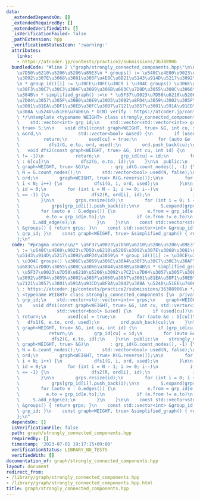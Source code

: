 ```yaml
---
data:
  _extendedDependsOn: []
  _extendedRequiredBy: []
  _extendedVerifiedWith: []
  _isVerificationFailed: false
  _pathExtension: hpp
  _verificationStatusIcon: ':warning:'
  attributes:
    links:
    - https://atcoder.jp/contests/practice2/submissions/36388906
  bundledCode: "#line 2 \"graph/strongly_connected_components.hpp\"\n\n/* \u5F37\u9023\
    \u7D50\u6210\u5206\u5206\u89E3\n * groups() := \u540C\u4E00\u9023\u7D50\u6210\u5206\
    \u3092\u307E\u3068\u3081\u305F\u4E8C\u6B21\u5143\u914D\u5217\u3092\u8FD4\u3059\
    \n * group_id()[i] := \u30CE\u30FC\u30C9 i \u304C groups() \u306E\u3069\u306E\u30A4\
    \u30F3\u30C7\u30C3\u30AF\u30B9\u306B\u683C\u7D0D\u3055\u308C\u3066\u3044\u308B\
    \u304B\n * simplified_graph() :=\n * \u5F37\u9023\u7D50\u6210\u5206\u3092\u7C21\
    \u7D04\u3057\u305F\u30B0\u30E9\u30D5\u3092\u8FD4\u3059\u3002\u305F\u3060\u3057\
    \u3001\u81EA\u5DF1\u30EB\u30FC\u30D7\u7121\u3057\u3001\u591A\u91CD\u8FBA\u3042\
    \u308A \u524D\u51E6\u7406\n * O(N) verify : https://atcoder.jp/contests/practice2/submissions/36388906\n\
    \ */\ntemplate <typename WEIGHT> class strongly_connected_components {\n  private:\n\
    \    std::vector<int> grp_id;\n    std::vector<std::vector<int>> grps;\n    graph<WEIGHT,\
    \ true> S;\n\n    void dfs1(const graph<WEIGHT, true> &G, int cu, std::vector<int>\
    \ &ord,\n              std::vector<bool> &used) {\n        if (used[cu])\n   \
    \         return;\n        used[cu] = true;\n        for (auto &e : G[cu])\n \
    \           dfs1(G, e.to, ord, used);\n        ord.push_back(cu);\n    }\n\n \
    \   void dfs2(const graph<WEIGHT, true> &G, int cu, int id) {\n        if (grp_id[cu]\
    \ != -1)\n            return;\n        grp_id[cu] = id;\n        for (auto &e\
    \ : G[cu])\n            dfs2(G, e.to, id);\n    }\n\n  public:\n    strongly_connected_components(const\
    \ graph<WEIGHT, true> &G)\n        : grp_id(G.count_nodes(), -1) {\n        int\
    \ N = G.count_nodes();\n        std::vector<bool> used(N, false);\n        std::vector<int>\
    \ ord;\n        graph<WEIGHT, true> R(G.reverse());\n\n        for (int i = 0;\
    \ i < N; i++) {\n            dfs1(G, i, ord, used);\n        }\n\n        int\
    \ id = 0;\n        for (int i = N - 1; i >= 0; i--)\n            if (grp_id[ord[i]]\
    \ == -1) {\n                dfs2(R, ord[i], id);\n                id++;\n    \
    \        }\n\n        grps.resize(id);\n        for (int i = 0; i < N; i++)\n\
    \            grps[grp_id[i]].push_back(i);\n\n        S.expand(grps.size());\n\
    \        for (auto e : G.edges()) {\n            e.from = grp_id[e.from];\n  \
    \          e.to = grp_id[e.to];\n            if (e.from != e.to)\n           \
    \     S.add_edge(e);\n        }\n    }\n\n    const std::vector<std::vector<int>>\
    \ &groups() { return grps; }\n    const std::vector<int> &group_id() { return\
    \ grp_id; }\n    const graph<WEIGHT, true> &simplified_graph() { return S; };\n\
    };\n"
  code: "#pragma once\n\n/* \u5F37\u9023\u7D50\u6210\u5206\u5206\u89E3\n * groups()\
    \ := \u540C\u4E00\u9023\u7D50\u6210\u5206\u3092\u307E\u3068\u3081\u305F\u4E8C\u6B21\
    \u5143\u914D\u5217\u3092\u8FD4\u3059\n * group_id()[i] := \u30CE\u30FC\u30C9 i\
    \ \u304C groups() \u306E\u3069\u306E\u30A4\u30F3\u30C7\u30C3\u30AF\u30B9\u306B\
    \u683C\u7D0D\u3055\u308C\u3066\u3044\u308B\u304B\n * simplified_graph() :=\n *\
    \ \u5F37\u9023\u7D50\u6210\u5206\u3092\u7C21\u7D04\u3057\u305F\u30B0\u30E9\u30D5\
    \u3092\u8FD4\u3059\u3002\u305F\u3060\u3057\u3001\u81EA\u5DF1\u30EB\u30FC\u30D7\
    \u7121\u3057\u3001\u591A\u91CD\u8FBA\u3042\u308A \u524D\u51E6\u7406\n * O(N) verify\
    \ : https://atcoder.jp/contests/practice2/submissions/36388906\n */\ntemplate\
    \ <typename WEIGHT> class strongly_connected_components {\n  private:\n    std::vector<int>\
    \ grp_id;\n    std::vector<std::vector<int>> grps;\n    graph<WEIGHT, true> S;\n\
    \n    void dfs1(const graph<WEIGHT, true> &G, int cu, std::vector<int> &ord,\n\
    \              std::vector<bool> &used) {\n        if (used[cu])\n           \
    \ return;\n        used[cu] = true;\n        for (auto &e : G[cu])\n         \
    \   dfs1(G, e.to, ord, used);\n        ord.push_back(cu);\n    }\n\n    void dfs2(const\
    \ graph<WEIGHT, true> &G, int cu, int id) {\n        if (grp_id[cu] != -1)\n \
    \           return;\n        grp_id[cu] = id;\n        for (auto &e : G[cu])\n\
    \            dfs2(G, e.to, id);\n    }\n\n  public:\n    strongly_connected_components(const\
    \ graph<WEIGHT, true> &G)\n        : grp_id(G.count_nodes(), -1) {\n        int\
    \ N = G.count_nodes();\n        std::vector<bool> used(N, false);\n        std::vector<int>\
    \ ord;\n        graph<WEIGHT, true> R(G.reverse());\n\n        for (int i = 0;\
    \ i < N; i++) {\n            dfs1(G, i, ord, used);\n        }\n\n        int\
    \ id = 0;\n        for (int i = N - 1; i >= 0; i--)\n            if (grp_id[ord[i]]\
    \ == -1) {\n                dfs2(R, ord[i], id);\n                id++;\n    \
    \        }\n\n        grps.resize(id);\n        for (int i = 0; i < N; i++)\n\
    \            grps[grp_id[i]].push_back(i);\n\n        S.expand(grps.size());\n\
    \        for (auto e : G.edges()) {\n            e.from = grp_id[e.from];\n  \
    \          e.to = grp_id[e.to];\n            if (e.from != e.to)\n           \
    \     S.add_edge(e);\n        }\n    }\n\n    const std::vector<std::vector<int>>\
    \ &groups() { return grps; }\n    const std::vector<int> &group_id() { return\
    \ grp_id; }\n    const graph<WEIGHT, true> &simplified_graph() { return S; };\n\
    };\n"
  dependsOn: []
  isVerificationFile: false
  path: graph/strongly_connected_components.hpp
  requiredBy: []
  timestamp: '2023-07-01 19:17:15+09:00'
  verificationStatus: LIBRARY_NO_TESTS
  verifiedWith: []
documentation_of: graph/strongly_connected_components.hpp
layout: document
redirect_from:
- /library/graph/strongly_connected_components.hpp
- /library/graph/strongly_connected_components.hpp.html
title: graph/strongly_connected_components.hpp
---
```

